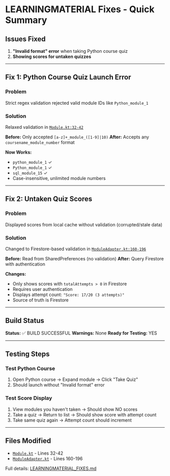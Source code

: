 # LEARNINGMATERIAL Fixes - Quick Summary

## Issues Fixed

1. **"Invalid format" error** when taking Python course quiz
2. **Showing scores for untaken quizzes**

---

## Fix 1: Python Course Quiz Launch Error

### Problem
Strict regex validation rejected valid module IDs like `Python_module_1`

### Solution
Relaxed validation in [`Module.kt:32-42`](app/src/main/java/com/labactivity/lala/LEARNINGMATERIAL/Module.kt)

**Before:** Only accepted `[a-z]+_module_([1-9]|10)`
**After:** Accepts any `coursename_module_number` format

**Now Works:**
- `python_module_1` ✓
- `Python_module_1` ✓
- `sql_module_15` ✓
- Case-insensitive, unlimited module numbers

---

## Fix 2: Untaken Quiz Scores

### Problem
Displayed scores from local cache without validation (corrupted/stale data)

### Solution
Changed to Firestore-based validation in [`ModuleAdapter.kt:160-196`](app/src/main/java/com/labactivity/lala/LEARNINGMATERIAL/ModuleAdapter.kt)

**Before:** Read from SharedPreferences (no validation)
**After:** Query Firestore with authentication

**Changes:**
- Only shows scores with `totalAttempts > 0` in Firestore
- Requires user authentication
- Displays attempt count: `"Score: 17/20 (3 attempts)"`
- Source of truth is Firestore

---

## Build Status

**Status:** ✅ BUILD SUCCESSFUL
**Warnings:** None
**Ready for Testing:** YES

---

## Testing Steps

### Test Python Course
1. Open Python course → Expand module → Click "Take Quiz"
2. Should launch without "Invalid format" error

### Test Score Display
1. View modules you haven't taken → Should show NO scores
2. Take a quiz → Return to list → Should show score with attempt count
3. Take same quiz again → Attempt count should increment

---

## Files Modified

- [`Module.kt`](app/src/main/java/com/labactivity/lala/LEARNINGMATERIAL/Module.kt) - Lines 32-42
- [`ModuleAdapter.kt`](app/src/main/java/com/labactivity/lala/LEARNINGMATERIAL/ModuleAdapter.kt) - Lines 160-196

Full details: [LEARNINGMATERIAL_FIXES.md](LEARNINGMATERIAL_FIXES.md)
